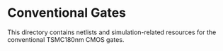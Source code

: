 # Conventional Gates

This directory contains netlists and simulation-related resources for the conventional TSMC180nm CMOS gates.
